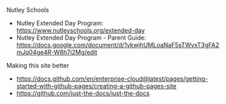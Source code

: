 Nutley Schools
* Nutley Extended Day Program: https://www.nutleyschools.org/extended-day
* Nutley Extended Day Program - Parent Guide:  https://docs.google.com/document/d/1vkwjhUMLoaNaF5sTWvxT3gFA2mJq04ge4R-W8h7i2Mg/edit

Making this site better
* https://docs.github.com/en/enterprise-cloud@latest/pages/getting-started-with-github-pages/creating-a-github-pages-site
* https://github.com/just-the-docs/just-the-docs
